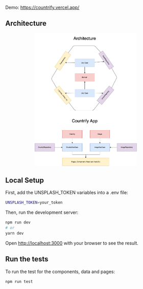 Demo: https://countrify.vercel.app/

## Architecture

<p align="center">
    <img src="./countrify.png" alt="Architecture" width="320">
</p>

## Local Setup

First, add the UNSPLASH_TOKEN variables into a .env file:

```bash
UNSPLASH_TOKEN=your_token
```

Then, run the development server:

```bash
npm run dev
# or
yarn dev
```

Open [http://localhost:3000](http://localhost:3000) with your browser to see the result.

## Run the tests

To run the test for the components, data and pages:

```bash
npm run test
```
